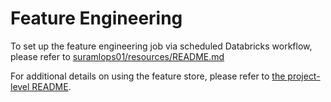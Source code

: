 # Feature Engineering
To set up the feature engineering job via scheduled Databricks workflow, please refer to [suramlops01/resources/README.md](../resources/README.md)

For additional details on using the feature store, please refer to [the project-level README](../README.md).
